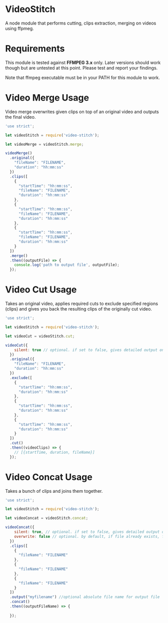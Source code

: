 # VideoStitch
A node module that performs cutting, clips extraction, merging on videos using ffpmeg.

# Requirements
This module is tested against **FFMPEG 3.x** only. Later versions should work though but are untested at this point. 
Please test and report your findings. 

Note that ffmpeg executable must be in your PATH for this module to work.

# Video Merge Usage
Video merge overwrites given clips on top of an original video and outputs the final video.



```javascript
'use strict';

let videoStitch = require('video-stitch');

let videoMerge = videoStitch.merge;

videoMerge()
  .original({
    "fileName": "FILENAME",
    "duration": "hh:mm:ss"
  })
  .clips([
    {
      "startTime": "hh:mm:ss",
      "fileName": "FILENAME",
      "duration": "hh:mm:ss"
    },
    {
      "startTime": "hh:mm:ss",
      "fileName": "FILENAME",
      "duration": "hh:mm:ss"
    },
    {
      "startTime": "hh:mm:ss",
      "fileName": "FILENAME",
      "duration": "hh:mm:ss"
    }
  ])
  .merge()
  .then((outputFile) => {
    console.log('path to output file', outputFile);
  });
```

# Video Cut Usage
Takes an original video, applies required cuts to exclude specified regions (clips) and gives you back the resulting clips of the originally cut video.

```javascript
'use strict';

let videoStitch = require('video-stitch');

let videoCut = videoStitch.cut;

videoCut({
    silent: true // optional. if set to false, gives detailed output on console
  })
  .original({
    "fileName": "FILENAME",
    "duration": "hh:mm:ss"
  })
  .exclude([
    {
      "startTime": "hh:mm:ss",
      "duration": "hh:mm:ss"
    },
    {
      "startTime": "hh:mm:ss",
      "duration": "hh:mm:ss"
    },
    {
      "startTime": "hh:mm:ss",
      "duration": "hh:mm:ss"
    }
  ])
  .cut()
  .then((videoClips) => {
    // [{startTime, duration, fileName}]
  });
```

# Video Concat Usage
Takes a bunch of clips and joins them together.

```javascript
'use strict';

let videoStitch = require('video-stitch');

let videoConcat = videoStitch.concat;

videoConcat({
    silent: true, // optional. if set to false, gives detailed output on console
    overwrite: false // optional. by default, if file already exists, ffmpeg will ask for overwriting in console and that pause the process. if set to true, it will force overwriting. if set to false it will prevent overwriting.
  })
  .clips([
    {
      "fileName": "FILENAME"
    },
    {
      "fileName": "FILENAME"
    },
    {
      "fileName": "FILENAME"
    }
  ])
  .output("myfilename") //optional absolute file name for output file
  .concat()
  .then((outputFileName) => {
    
  });
```
